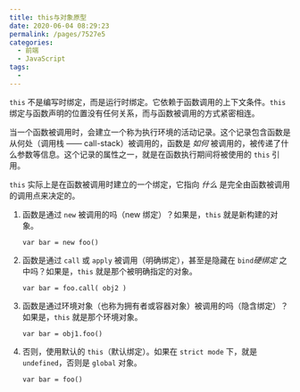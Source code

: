 ```yaml
---
title: this与对象原型
date: 2020-06-04 08:29:23
permalink: /pages/7527e5
categories: 
  - 前端
  - JavaScript
tags: 
  - 
---
```


`this` 不是编写时绑定，而是运行时绑定。它依赖于函数调用的上下文条件。`this` 绑定与函数声明的位置没有任何关系，而与函数被调用的方式紧密相连。

当一个函数被调用时，会建立一个称为执行环境的活动记录。这个记录包含函数是从何处（调用栈 —— call-stack）被调用的，函数是 *如何* 被调用的，被传递了什么参数等信息。这个记录的属性之一，就是在函数执行期间将被使用的 `this` 引用。

`this` 实际上是在函数被调用时建立的一个绑定，它指向 *什么* 是完全由函数被调用的调用点来决定的。

1. 函数是通过 `new` 被调用的吗（new 绑定）？如果是，`this` 就是新构建的对象。

    `var bar = new foo()`

2. 函数是通过 `call` 或 `apply` 被调用（明确绑定），甚至是隐藏在 `bind`*硬绑定* 之中吗？如果是，`this` 就是那个被明确指定的对象。

    `var bar = foo.call( obj2 )`

3. 函数是通过环境对象（也称为拥有者或容器对象）被调用的吗（隐含绑定）？如果是，`this` 就是那个环境对象。

    `var bar = obj1.foo()`

4. 否则，使用默认的 `this`（默认绑定）。如果在 `strict mode` 下，就是 `undefined`，否则是 `global` 对象。

    `var bar = foo()`